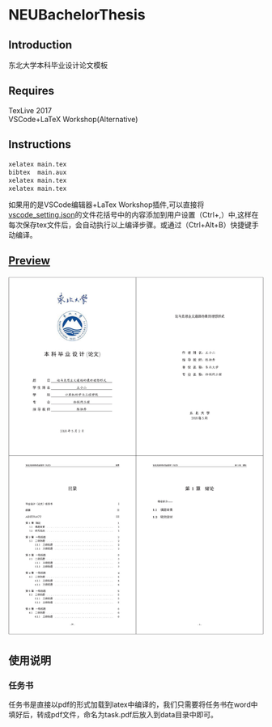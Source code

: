 NEUBachelorThesis
=================
Introduction
------------
东北大学本科毕业设计论文模板

Requires
--------
TexLive 2017  
VSCode+LaTeX Workshop(Alternative)

Instructions
------------
    xelatex main.tex  
    bibtex  main.aux  
    xelatex main.tex  
    xelatex main.tex  

如果用的是VSCode编辑器+LaTex Workshop插件,可以直接将[vscode_setting.json](vscode_setting.json)的文件花括号中的内容添加到用户设置（Ctrl+,）中,这样在每次保存tex文件后，会自动执行以上编译步骤。或通过（Ctrl+Alt+B）快捷键手动编译。

[Preview](main.pdf)
-------
![Preview](figures/main.jpg)

使用说明
-------
### 任务书
任务书是直接以pdf的形式加载到latex中编译的，我们只需要将任务书在word中填好后，转成pdf文件，命名为task.pdf后放入到data目录中即可。